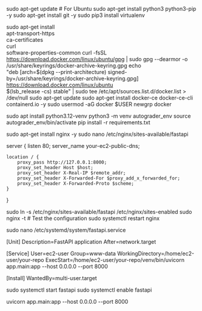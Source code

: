 sudo apt-get update # For Ubuntu
sudo apt-get install python3 python3-pip -y
sudo apt-get install git -y
sudo pip3 install virtualenv

sudo apt-get install \
 apt-transport-https \
 ca-certificates \
 curl \
 software-properties-common
curl -fsSL https://download.docker.com/linux/ubuntu/gpg | sudo gpg --dearmor -o /usr/share/keyrings/docker-archive-keyring.gpg
echo \
 "deb [arch=$(dpkg --print-architecture) signed-by=/usr/share/keyrings/docker-archive-keyring.gpg] https://download.docker.com/linux/ubuntu \
 $(lsb_release -cs) stable" | sudo tee /etc/apt/sources.list.d/docker.list > /dev/null
sudo apt-get update
sudo apt-get install docker-ce docker-ce-cli containerd.io -y
sudo usermod -aG docker $USER
newgrp docker

sudo apt install python3.12-venv
python3 -m venv autograder_env
source autograder_env/bin/activate
pip install -r requirements.txt

sudo apt-get install nginx -y
sudo nano /etc/nginx/sites-available/fastapi

server {
listen 80;
server_name your-ec2-public-dns;

    location / {
        proxy_pass http://127.0.0.1:8000;
        proxy_set_header Host $host;
        proxy_set_header X-Real-IP $remote_addr;
        proxy_set_header X-Forwarded-For $proxy_add_x_forwarded_for;
        proxy_set_header X-Forwarded-Proto $scheme;
    }

}

sudo ln -s /etc/nginx/sites-available/fastapi /etc/nginx/sites-enabled
sudo nginx -t # Test the configuration
sudo systemctl restart nginx

sudo nano /etc/systemd/system/fastapi.service

[Unit]
Description=FastAPI application
After=network.target

[Service]
User=ec2-user
Group=www-data
WorkingDirectory=/home/ec2-user/your-repo
ExecStart=/home/ec2-user/your-repo/venv/bin/uvicorn app.main:app --host 0.0.0.0 --port 8000

[Install]
WantedBy=multi-user.target

sudo systemctl start fastapi
sudo systemctl enable fastapi

uvicorn app.main:app --host 0.0.0.0 --port 8000
